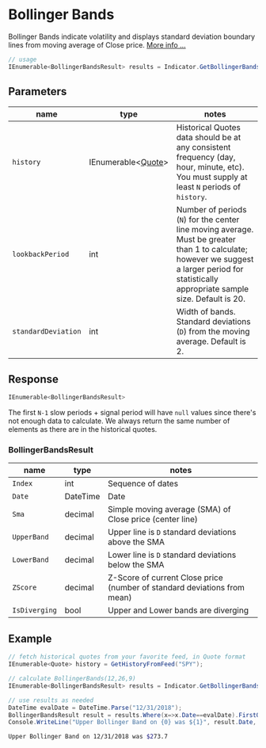 ﻿# Bollinger Bands

Bollinger Bands indicate volatility and displays standard deviation boundary lines from moving average of Close price.
[More info ...](https://school.stockcharts.com/doku.php?id=technical_indicators:bollinger_bands)

```csharp
// usage
IEnumerable<BollingerBandsResult> results = Indicator.GetBollingerBands(history, lookbackPeriod, standardDeviation);  
```

## Parameters

| name | type | notes
| -- |-- |--
| `history` | IEnumerable\<[Quote](/GUIDE.md#Quote)\> | Historical Quotes data should be at any consistent frequency (day, hour, minute, etc).  You must supply at least `N` periods of `history`.
| `lookbackPeriod` | int | Number of periods (`N`) for the center line moving average.  Must be greater than 1 to calculate; however we suggest a larger period for statistically appropriate sample size.  Default is 20.
| `standardDeviation` | int | Width of bands.  Standard deviations (`D`) from the moving average.  Default is 2.

## Response

```csharp
IEnumerable<BollingerBandsResult>
```

The first `N-1` slow periods + signal period will have `null` values since there's not enough data to calculate.  We always return the same number of elements as there are in the historical quotes.

### BollingerBandsResult

| name | type | notes
| -- |-- |--
| `Index` | int | Sequence of dates
| `Date` | DateTime | Date
| `Sma` | decimal | Simple moving average (SMA) of Close price (center line)
| `UpperBand` | decimal | Upper line is `D` standard deviations above the SMA
| `LowerBand` | decimal | Lower line is `D` standard deviations below the SMA
| `ZScore` | decimal | Z-Score of current Close price (number of standard deviations from mean)
| `IsDiverging` | bool | Upper and Lower bands are diverging

## Example

```csharp
// fetch historical quotes from your favorite feed, in Quote format
IEnumerable<Quote> history = GetHistoryFromFeed("SPY");

// calculate BollingerBands(12,26,9)
IEnumerable<BollingerBandsResult> results = Indicator.GetBollingerBands(history,20,2);

// use results as needed
DateTime evalDate = DateTime.Parse("12/31/2018");
BollingerBandsResult result = results.Where(x=>x.Date==evalDate).FirstOrDefault();
Console.WriteLine("Upper Bollinger Band on {0} was ${1}", result.Date, result.UpperBand);
```

```bash
Upper Bollinger Band on 12/31/2018 was $273.7
```

